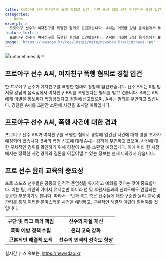 ```yaml
---
title: 프로야구 선수 여자친구 폭행 혐의로 입건  논란 조사 혐의 선수 여자친구 폭행 입건
categories:
  - News
excerpt: >
  프로야구 선수가 여자친구를 폭행한 혐의로 입건됐습니다. A씨는 어젯밤 강남 음식점에서 B씨에게 폭행했다는 혐의를 받고 있습니다. B씨는 이별 통보 후 폭행당했다고 경찰에 신고했고, A씨는 혐의를 부인 중입니다. 경찰은 조만간 A씨를 소환해 조사할 예정입니다. 현직 프로야구 선수가 여자친구를 폭행한 사건으로 논란이 예상됩니다.
feature_text: >
  프로야구 선수가 여자친구를 폭행한 혐의로 입건됐습니다. A씨는 어젯밤 강남 음식점에서 B씨에게 폭행했다는 혐의를 받고 있습니다. B씨는 이별 통보 후 폭행당했다고 경찰에 신고했고, A씨는 혐의를 부인 중입니다. 경찰은 조만간 A씨를 소환해 조사할 예정입니다. 현직 프로야구 선수가 여자친구를 폭행한 사건으로 논란이 예상됩니다.
image: 'https://newsdao.kr/res/images/meta/newsdao_breakingnews.jpg'
---
```


<p><img src="https://newsdao.kr/res/images/meta/newsdao_breakingnews.jpg" alt="ontimetimes 속보" /></p>

<h2>프로야구 선수 A씨, 여자친구 폭행 혐의로 경찰 입건</h2>

<p data-ke-size="size16">한 프로야구 선수가 여자친구를 폭행한 혐의로 경찰에 입건됐습니다. 선수 A씨는 8일 밤 서울 강남의 음식점에서 여자친구 B씨를 폭행했다는 혐의를 받고 있습니다. B씨는 A씨에게 이별을 통보하자 폭행당했다고 경찰에 신고했으며, A씨는 혐의를 부인하고 있습니다. 경찰은 A씨를 조만간 소환해 사건을 조사할 계획입니다.</p>

<h2 data-ke-size="size26">프로야구 선수 A씨, 폭행 사건에 대한 경과</h2>

<p data-ke-size="size16">프로야구 선수 A씨가 여자친구를 폭행한 혐의로 경찰에 입건된 사건에 대해 경찰 조사가 예정되어 있습니다. B씨의 폭행 신고에 대해 A씨는 강하게 부인하고 있으며, 사건에 대한 구체적인 경위를 확인하기 위해 경찰이 A씨를 소환할 예정입니다. 이에 따라 현 시점에서는 정확한 사건 경위와 결론을 이끌어낼 수 있는 정보는 현재 나와있지 않습니다.</p>

<h2 data-ke-size="size26">프로 선수 윤리 교육의 중요성</h2>

<p data-ke-size="size16">프로 스포츠 선수들은 공중의 인격적 존엄성을 유지하고 예의를 갖추는 것이 중요합니다. 이는 팀, 개인의 이미지 유지뿐만 아니라 팬 및 후원사들과의 신뢰도에도 연결되는 중요한 부분이기도 합니다. 따라서 구단과 리그 측은 선수들에 대한 꾸준한 윤리 교육 및 관리를 통해 이러한 불미스러운 사건을 예방하고, 근본적인 해결책 마련에 힘써야할 것입니다.</p>

<table>
    <tr>
        <th>구단 및 리그 측의 책임</th>
        <th>선수의 자질 개선</th>
    </tr>
    <tr>
        <td style="text-align: center; height: 17px;"><b>폭력 예방 정책 수립</b></td>
        <td style="text-align: center; height: 17px;"><b>윤리 교육 강화</b></td>
    </tr>
    <tr>
        <td style="text-align: center; height: 17px;"><b>근본적인 해결책 모색</b></td>
        <td style="text-align: center; height: 17px;"><b>선수의 인격적 성숙도 향상</b></td>
    </tr>
</table>
실시간 뉴스 속보는, <a href="https://newsdao.kr" rel="dofollow">https://newsdao.kr</a>


